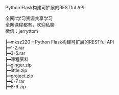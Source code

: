 Python Flask构建可扩展的RESTful API

全网it学习资源共享学习<br>全网课程都有，欢迎私聊<br>微信：jerryttom<br>

┣━mksz220 – Python Flask构建可扩展的RESTful API<br> ┣━1-2.rar<br> ┣━3-5.rar<br> ┣━课程资料<br> ┣━ginger.zip<br> ┣━little.zip<br> ┣━project.zip<br> ┣━6-7.rar<br> ┣━8-9.zip